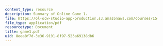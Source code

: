 ```yaml
---
content_type: resource
description: Summary of Online Game 1.
file: https://ol-ocw-studio-app-production.s3.amazonaws.com/courses/15-040-game-theory-for-managers-spring-2004/8eea8f7d3e3691018f97523a69138db6_game1.pdf
file_type: application/pdf
resourcetype: Document
title: game1.pdf
uid: 8eea8f7d-3e36-9101-8f97-523a69138db6
---
```

